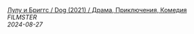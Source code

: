<!--2024-08-27 08:36:13-->
<div class="yb">
  <a class="nodecor" href="/index.html?filmy/lulu_i_briggs_dog_2021_drama_prikljucheniya_komediya">
    <img class="preview" data-videoid="waZFSZnh6fA" src="https://i4.ytimg.com/vi/waZFSZnh6fA/hqdefault.jpg" align="middle" alt="">
  </a>
  <div class="inlbl text">
    <a class="nodecor" href="/index.html?filmy/lulu_i_briggs_dog_2021_drama_prikljucheniya_komediya">Лулу и Бриггс / Dog (2021) / Драма, Приключения, Комедия</a><br>
    <i class="smaller2">FILMSTER</i><br>
    <i class="smaller3">2024-08-27</i>
  </div>
</div>
